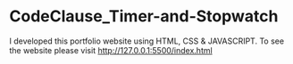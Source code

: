 # CodeClause_Timer-and-Stopwatch
I developed this portfolio website using HTML, CSS &amp; JAVASCRIPT. To see the website please visit http://127.0.0.1:5500/index.html
